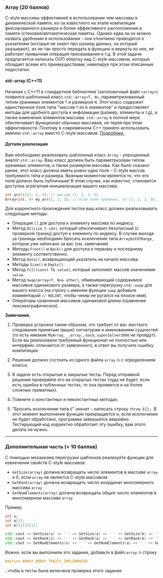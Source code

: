 ### Array (20 баллов)

C-style массивы эффективней в использовании чем массивы в динамической памяти, из-за известного на этапе компиляции фиксированного размера и более эффективного расположения в памяти (стековая/автоматическая память). Однако едва ли их можно назвать удобными в использовании - они спонтанно приводятся к указателям (которые не знают про размер данных, на который указывают), их не так просто передать в функцию и вернуть из нее, не работает привычная операция присваивания и т.д. В этой задаче предлагается написать ООП обертку над C-style массивом, который обладает всеми его преимуществами, нивелируя при этом описанные недостатки.

#### std::array (C++11)

Начиная с C++11 в стандартной библиотеке (заголовочный файл `<array>`) появился шаблонный класс `std::array<T, N>`, параметризованный типом хранимых элементов `T` и размером `N`. Этот класс содержит единственное поле типа "массив `T` из `N` элементов" и предоставляет методы для удобного доступа к информации (размер, элементы и т.д), а также изменения элементов массива.
`std::array` в полной мере обеспечивает функционал обычных массивов, не теряя при этом эффективности. Поэтому в современном C++ принято использовать именно `std::array` вместо C-style массивов. [Подробнее.](https://en.cppreference.com/w/cpp/container/array)

#### Детали реализации 

Вам необходимо реализовать шаблонный класс `Array` - упрощенный аналог `std::array`. Ваш класс должен быть параметризован типом хранимых элементов, а также размером массива. Как было сказано ранее, этот класс должна иметь ровно одно поле - C-style массив требуемого типа и размера.
Важным моментом является то, что это поле должно быть публичным! В этом случае, как известно, становится доступна агрегатная инициализация вашего массива:

```c++
int arr[4]{1, 2, 3}; // массив {1, 2, 3, 0}
Array<int, 4> my_arr{1, 2, 3}; // если поле публично, то {1, 2, 3, 0}, иначе - CE
```

Для корректного прохождения тестов ваш класс должен реализовывать следующие методы:
* Операция `[]` для доступа к элементу массива по индексу.
* Метод `At(size_t idx)`, который обеспечивает безопасный (с проверкой границ) доступ к элементу по индексу. В случае выхода за границы необходимо бросать исключение типа `ArrayOutOfRange`, которое уже написано за вас (см. замечания)
* Методы `Front()` и `Back()` для доступа к первому и последнему элементу соответственно.
* Метод `Data()`, возвращающий указатель на начало массива.
* Методы `Size()` и `Empty()`.
* Метод `Fill(const T& value)`, который заполняет массив значениями `value`.
* Метод `Swap(Array<T, N>& other)`, обменивающий содержимое массивов одинакового размера, а также перегрузку `std::swap` для вашего класса (на строку с именем функции `swap` добавьте комментарий `// NOLINT`, чтобы чекер не ругался на плохое имя).
* Операторы сравнения массивов одинаковой длины (сравнение лексикографическое).


**Замечания.**

1. Проверка устроена таким образом, что требует от вас жесткого следования принятым (выше) сигнатурам и именованиям сущностей (то есть никакие `MyArray`, `__array_`, `back`, `superSolver3000` не пройдут). Если вы реализовали требуемый функционал не полностью или интерфейс отличается от заявленного, в ответ вы получите ошибку компиляции.

2. Решение должно состоять из одного файла `array.h` с определением класса.

3. В задаче есть открытые и закрытые тесты. Перед отправкой решения проверяйте его на открытых тестах (чуда не будет, если есть ошибка в публичных тестах, то она проявится и на более сложных приватных).

3. Помните о константных и неконстантных методах.

4. "Бросить исключение типа `E`" значит - написать строку `throw E{};`. В этот момент выполнение функции прекращается и, если исключение не будет обработано, программа завершится аварийно. Тестирующий код корректно обработает эту ошибку, вам этого делать не нужно.

---

### Дополнительная часть (+ 10 баллов)

С помощью механизма перегрузки шаблонов реализуйте функции для извлечения свойств C-style массивов:

* `GetSize(array)` должна возвращать число элементов в массиве `array` и 0, если `array` не является C-style массивом
* `GetRank(array)` должна возвращать число координат многомерного массива `array`
* `GetNumElements(array)` должна возвращать *общее* число элементов в многомерном массиве `array`

Пример

```c++
int x;
int a[3];
int b[3][2][1];

std::cout << GetSize(x) << ' ' << GetSize(a) << ' ' << GetSize(b) << '\n'; // 0 3 3
std::cout << GetRank(x) << ' ' << GetRank(a) << ' ' << GetRank(b) << '\n'; // 0 1 3
std::cout << GetNumElements(x) << ' ' << GetNumElements(a) << ' ' << GetNumElements(b) << '\n'; // 1 3 6
```

*Важно:* если вы выполнили это задание, добавьте в файл `array.h` строку 

```c++
#define ARRAY_ARRAY_TRAITS_IMPLEMENTED
```
, чтобы в тесты была включена проверка этого задания

